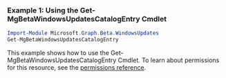 ### Example 1: Using the Get-MgBetaWindowsUpdatesCatalogEntry Cmdlet
```powershell
Import-Module Microsoft.Graph.Beta.WindowsUpdates
Get-MgBetaWindowsUpdatesCatalogEntry
```
This example shows how to use the Get-MgBetaWindowsUpdatesCatalogEntry Cmdlet.
To learn about permissions for this resource, see the [permissions reference](/graph/permissions-reference).
